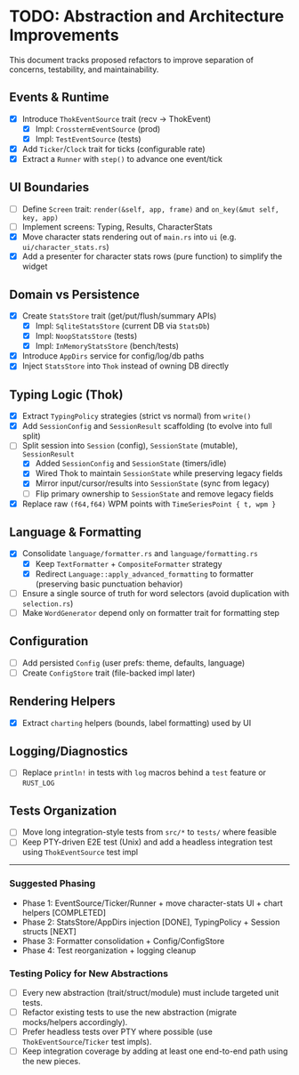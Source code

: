 # TODO: Abstraction and Architecture Improvements

This document tracks proposed refactors to improve separation of concerns, testability, and maintainability.

## Events & Runtime
- [x] Introduce `ThokEventSource` trait (recv -> ThokEvent)
  - [x] Impl: `CrosstermEventSource` (prod)
  - [x] Impl: `TestEventSource` (tests)
- [x] Add `Ticker`/`Clock` trait for ticks (configurable rate)
- [x] Extract a `Runner` with `step()` to advance one event/tick

## UI Boundaries
- [ ] Define `Screen` trait: `render(&self, app, frame)` and `on_key(&mut self, key, app)`
- [ ] Implement screens: Typing, Results, CharacterStats
- [x] Move character stats rendering out of `main.rs` into `ui` (e.g. `ui/character_stats.rs`)
- [x] Add a presenter for character stats rows (pure function) to simplify the widget

## Domain vs Persistence
- [x] Create `StatsStore` trait (get/put/flush/summary APIs)
  - [x] Impl: `SqliteStatsStore` (current DB via `StatsDb`)
  - [x] Impl: `NoopStatsStore` (tests)
  - [x] Impl: `InMemoryStatsStore` (bench/tests)
- [x] Introduce `AppDirs` service for config/log/db paths
- [x] Inject `StatsStore` into `Thok` instead of owning DB directly

## Typing Logic (Thok)
- [x] Extract `TypingPolicy` strategies (strict vs normal) from `write()`
- [x] Add `SessionConfig` and `SessionResult` scaffolding (to evolve into full split)
- [ ] Split session into `Session` (config), `SessionState` (mutable), `SessionResult`
  - [x] Added `SessionConfig` and `SessionState` (timers/idle)
  - [x] Wired Thok to maintain `SessionState` while preserving legacy fields
  - [x] Mirror input/cursor/results into `SessionState` (sync from legacy)
  - [ ] Flip primary ownership to `SessionState` and remove legacy fields
- [x] Replace raw `(f64,f64)` WPM points with `TimeSeriesPoint { t, wpm }`

## Language & Formatting
- [x] Consolidate `language/formatter.rs` and `language/formatting.rs`
  - [x] Keep `TextFormatter` + `CompositeFormatter` strategy
  - [x] Redirect `Language::apply_advanced_formatting` to formatter (preserving basic punctuation behavior)
- [ ] Ensure a single source of truth for word selectors (avoid duplication with `selection.rs`)
- [ ] Make `WordGenerator` depend only on formatter trait for formatting step

## Configuration
- [ ] Add persisted `Config` (user prefs: theme, defaults, language)
- [ ] Create `ConfigStore` trait (file-backed impl later)

## Rendering Helpers
- [x] Extract `charting` helpers (bounds, label formatting) used by UI

## Logging/Diagnostics
- [ ] Replace `println!` in tests with `log` macros behind a `test` feature or `RUST_LOG`

## Tests Organization
- [ ] Move long integration-style tests from `src/*` to `tests/` where feasible
- [ ] Keep PTY-driven E2E test (Unix) and add a headless integration test using `ThokEventSource` test impl

---

### Suggested Phasing
- Phase 1: EventSource/Ticker/Runner + move character-stats UI + chart helpers [COMPLETED]
- Phase 2: StatsStore/AppDirs injection [DONE], TypingPolicy + Session structs [NEXT]
- Phase 3: Formatter consolidation + Config/ConfigStore
- Phase 4: Test reorganization + logging cleanup

### Testing Policy for New Abstractions
- [ ] Every new abstraction (trait/struct/module) must include targeted unit tests.
- [ ] Refactor existing tests to use the new abstraction (migrate mocks/helpers accordingly).
- [ ] Prefer headless tests over PTY where possible (use `ThokEventSource`/`Ticker` test impls).
- [ ] Keep integration coverage by adding at least one end-to-end path using the new pieces.
